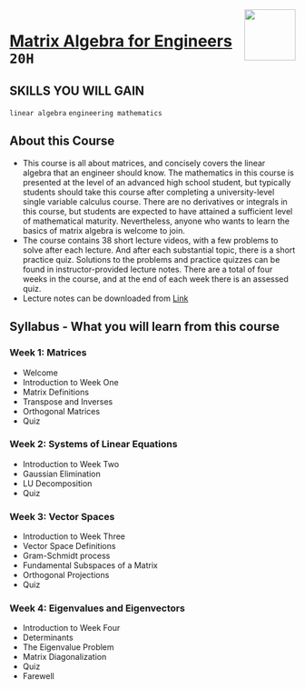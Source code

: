 <img align="right" width="90" height="90" src="https://github.com/cs-MohamedAyman/Coursera-Specializations/blob/master/organizations-logos/the%20hong%20kong%20university%20of%20science%20and%20technology.jpg">

# [Matrix Algebra for Engineers](https://www.coursera.org/learn/matrix-algebra-engineers) `20H`

## SKILLS YOU WILL GAIN
`linear algebra` `engineering mathematics`

## About this Course
- This course is all about matrices, and concisely covers the linear algebra that an engineer should know.   The mathematics in this course is presented at the level of an advanced high school student, but typically students should take this course after completing a university-level single variable calculus course.  There are no derivatives or integrals in this course, but students are expected to have attained a sufficient level of mathematical maturity.  Nevertheless, anyone who wants to learn the basics of matrix algebra is welcome to join.
- The course contains 38 short lecture videos, with a few problems to solve after each lecture.  And after each substantial topic, there is a short practice quiz.  Solutions to the problems and practice quizzes can be found in instructor-provided lecture notes.  There are a total of four weeks in the course, and at the end of each week there is an assessed quiz.
- Lecture notes can be downloaded from [Link](http://www.math.ust.hk/~machas/matrix-algebra-for-engineers.pdf)

## Syllabus - What you will learn from this course

### Week 1: Matrices
- Welcome
- Introduction to Week One
- Matrix Definitions
- Transpose and Inverses
- Orthogonal Matrices
- Quiz

### Week 2: Systems of Linear Equations
- Introduction to Week Two
- Gaussian Elimination
- LU Decomposition
- Quiz

### Week 3: Vector Spaces
- Introduction to Week Three
- Vector Space Definitions
- Gram-Schmidt process
- Fundamental Subspaces of a Matrix
- Orthogonal Projections
- Quiz

### Week 4: Eigenvalues and Eigenvectors
- Introduction to Week Four
- Determinants
- The Eigenvalue Problem
- Matrix Diagonalization
- Quiz
- Farewell
